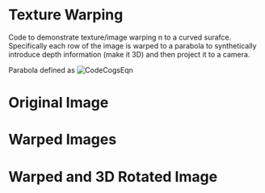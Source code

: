 # Texture Warping

Code to demonstrate texture/image warping n to a curved surafce. Specifically each row of the image is warped to a parabola to synthetically introduce depth information (make it 3D) and then project it to a camera.

Parabola defined as ![CodeCogsEqn](https://user-images.githubusercontent.com/3444740/58933621-85668780-8785-11e9-9f39-81d5db9fefb3.gif) 


# Original Image


# Warped Images


# Warped and 3D Rotated Image
